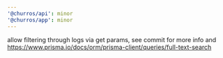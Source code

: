 ```yaml
---
'@churros/api': minor
'@churros/app': minor
---
```


allow filtering through logs via get params, see commit for more info and https://www.prisma.io/docs/orm/prisma-client/queries/full-text-search
